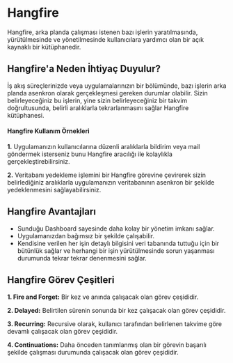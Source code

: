 # Hangfire

Hangfire, arka planda çalışması istenen bazı işlerin yaratılmasında, yürütülmesinde ve yönetilmesinde kullanıcılara yardımcı olan bir açık kaynaklı bir kütüphanedir.


## Hangfire'a Neden İhtiyaç Duyulur?

İş akış süreçlerinizde veya uygulamalarınızın bir bölümünde, bazı işlerin arka planda asenkron olarak gerçekleşmesi gereken durumlar olabilir. Sizin belirleyeceğiniz bu işlerin, yine sizin belirleyeceğiniz bir takvim doğrultusunda, belirli aralıklarla tekrarlanmasını sağlar Hangfire kütüphanesi.

#### Hangfire Kullanım Örnekleri

 **1.** Uygulamanızın kullanıcılarına düzenli aralıklarla bildirim veya mail göndermek isterseniz bunu Hangfire aracılığı ile kolaylıkla gerçekleştirebilirsiniz. 
 
 **2.** Veritabanı yedekleme işlemini bir Hangfire görevine çevirerek sizin belirlediğiniz aralıklarla uygulamanızın veritabanının asenkron bir şekilde yedeklenmesini sağlayabilirsiniz.

## Hangfire Avantajları

 - Sunduğu Dashboard sayesinde daha kolay bir yönetim imkanı sağlar.
 - Uygulamanızdan bağımsız bir şekilde çalışabilir.
 - Kendisine verilen her işin detaylı bilgisini veri tabanında tuttuğu için bir bütünlük sağlar ve herhangi bir işin yürütülmesinde sorun yaşanması durumunda tekrar tekrar denenmesini sağlar.

## Hangfire Görev Çeşitleri

 **1. Fire and Forget:** Bir kez ve anında çalışacak olan görev çeşididir. 
 
 **2. Delayed:** Belirtilen sürenin sonunda bir kez çalışacak olan görev çeşididir. 
 
 **3. Recurring:** Recursive olarak, kullanıcı tarafından belirlenen takvime göre devamlı çalışacak olan görev çeşididir. 
 
 **4. Continuations:** Daha önceden tanımlanmış olan bir görevin başarılı şekilde çalışması durumunda çalışacak olan görev çeşididir.
